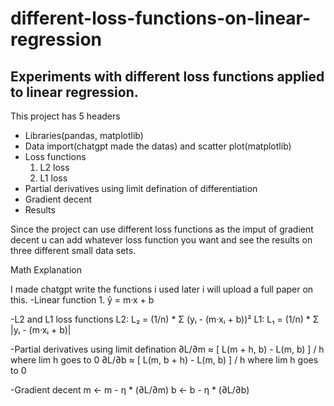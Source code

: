 # different-loss-functions-on-linear-regression
Experiments with different loss functions applied to linear regression.
-------------------------
This project has 5 headers
- Libraries(pandas, matplotlib)
- Data import(chatgpt made the datas) and scatter plot(matplotlib)
- Loss functions
    1. L2 loss
    2. L1 loss
- Partial derivatives using limit defination of differentiation
- Gradient decent
- Results


Since the project can use different loss functions as the imput of gradient decent u can add whatever loss function you want and see the results on three different small data sets.


Math Explanation

I made chatgpt write the functions i used later i will upload a full paper on this.
-Linear function
    1. ŷ = m·x + b
    
-L2 and L1 loss functions
    L2: L₂ = (1/n) * Σ (yᵢ - (m·xᵢ + b))²
    L1: L₁ = (1/n) * Σ |yᵢ - (m·xᵢ + b)|
    
-Partial derivatives using limit defination
  ∂L/∂m ≈ [ L(m + h, b) - L(m, b) ] / h where lim h goes to 0
  ∂L/∂b ≈ [ L(m, b + h) - L(m, b) ] / h where lim h goes to 0

-Gradient decent
    m ← m - η * (∂L/∂m)
    b ← b - η * (∂L/∂b)




